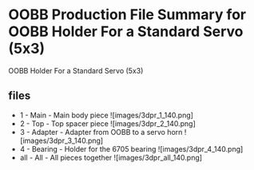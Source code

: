 # OOBB Production File Summary for OOBB Holder For a Standard Servo (5x3)
OOBB Holder For a Standard Servo (5x3)
## files

* 1 - Main - Main body piece ![images/3dpr_1_140.png]  
* 2 - Top - Top spacer piece ![images/3dpr_2_140.png]  
* 3 - Adapter - Adapter from OOBB to a servo horn ![images/3dpr_3_140.png]  
* 4 - Bearing - Holder for the 6705 bearing ![images/3dpr_4_140.png]  
* all - All - All pieces together ![images/3dpr_all_140.png]  

